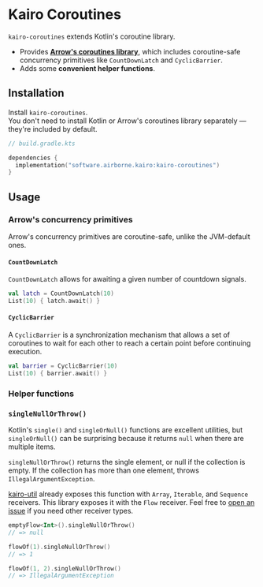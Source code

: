 # Kairo Coroutines

`kairo-coroutines` extends Kotlin's coroutine library.

- Provides **[Arrow's coroutines library](https://arrow-kt.io/learn/coroutines/)**,
  which includes coroutine-safe concurrency primitives like `CountDownLatch` and `CyclicBarrier`.
- Adds some **convenient helper functions**.

## Installation

Install `kairo-coroutines`.\
You don't need to install Kotlin or Arrow's coroutines library separately —
they're included by default.

```kotlin
// build.gradle.kts

dependencies {
  implementation("software.airborne.kairo:kairo-coroutines")
}
```

## Usage

### Arrow's concurrency primitives

Arrow's concurrency primitives are coroutine-safe, unlike the JVM-default ones.

#### `CountDownLatch`

`CountDownLatch` allows for awaiting a given number of countdown signals.

```kotlin
val latch = CountDownLatch(10)
List(10) { latch.await() }
```

#### `CyclicBarrier`

A `CyclicBarrier` is a synchronization mechanism that allows a set of coroutines to wait for each other
to reach a certain point before continuing execution.

```kotlin
val barrier = CyclicBarrier(10)
List(10) { barrier.await() }
```

### Helper functions

### `singleNullOrThrow()`

Kotlin's `single()` and `singleOrNull()` functions are excellent utilities,
but `singleOrNull()` can be surprising because it returns `null` when there are multiple items.

`singleNullOrThrow()` returns the single element, or null if the collection is empty.
If the collection has more than one element, throws `IllegalArgumentException`.

[kairo-util](../kairo-util) already exposes this function with `Array`, `Iterable`, and `Sequence` receivers.
This library exposes it with the `Flow` receiver.
Feel free to [open an issue](https://github.com/hudson155/kairo/issues/new)
if you need other receiver types.

```kotlin
emptyFlow<Int>().singleNullOrThrow()
// => null

flowOf(1).singleNullOrThrow()
// => 1

flowOf(1, 2).singleNullOrThrow()
// => IllegalArgumentException
```
